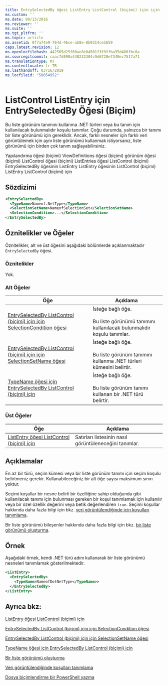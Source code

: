```yaml
---
title: EntrySelectedBy öğesi ListEntry ListControl (biçimi) için için | Microsoft Docs
ms.custom: ''
ms.date: 09/13/2016
ms.reviewer: ''
ms.suite: ''
ms.tgt_pltfrm: ''
ms.topic: article
ms.assetid: 0f7a74e9-764d-46ce-ab8e-8b9314ce1659
caps.latest.revision: 12
ms.openlocfilehash: 442565d25f60ae8e04501f3f9ffba35d486fbc8a
ms.sourcegitcommit: caac7d098a448232304c9d6728e7340ec7517a71
ms.translationtype: MT
ms.contentlocale: tr-TR
ms.lasthandoff: 03/16/2019
ms.locfileid: "58054952"
---
```

# <a name="entryselectedby-element-for-listentry-for-listcontrol-format"></a>ListControl ListEntry için EntrySelectedBy Öğesi (Biçim)

Bu liste görünüm tanımını kullanma .NET türleri veya bu tanım için kullanılacak bulunmalıdır koşulu tanımlar. Çoğu durumda, yalnızca bir tanımı bir liste görünümü için gereklidir. Ancak, farklı nesneler için farklı veri görüntülemek için aynı liste görünümü kullanmak istiyorsanız, liste görünümü için birden çok tanım sağlayabilirsiniz.

Yapılandırma öğesi (biçimi) ViewDefinitions öğesi (biçimi) görünüm öğesi (biçimi) ListControl öğesi (biçimi) ListEntries öğesi ListControl (biçimi) EntrySelectedBy öğesinin ListEntry ListEntry öğesinin ListControl (biçimi) ListEntry ListControl (biçimi) için

## <a name="syntax"></a>Sözdizimi

```xml
<EntrySelectedBy>
  <TypeName>Nameof.NetType</TypeName>
  <SelectionSetName>NameofSelectionSet</SelectionSetName>
  <SelectionCondition>...</SelectionCondition>
</EntrySelectedBy>
```

## <a name="attributes-and-elements"></a>Öznitelikler ve Öğeler

Öznitelikler, alt ve üst öğesini aşağıdaki bölümlerde açıklanmaktadır `EntrySelectedBy` öğesi.

### <a name="attributes"></a>Öznitelikler

Yok.

### <a name="child-elements"></a>Alt Öğeler

|Öğe|Açıklama|
|-------------|-----------------|
|[EntrySelectedBy ListControl (biçimi) için için SelectionCondition öğesi](./selectioncondition-element-for-entryselectedby-for-listcontrol-format.md)|İsteğe bağlı öğe.<br /><br /> Bu liste görünümü tanımını kullanılacak bulunmalıdır koşulu tanımlar.|
|[EntrySelectedBy ListControl (biçimi) için için SelectionSetName öğesi](./selectionsetname-element-for-entryselectedby-for-listcontrol-format.md)|İsteğe bağlı öğe.<br /><br /> Bu liste görünüm tanımını kullanma .NET türleri kümesini belirtir.|
|[TypeName öğesi için EntrySelectedBy ListControl (biçimi) için](./typename-element-for-entryselectedby-for-listcontrol-format.md)|İsteğe bağlı öğe.<br /><br /> Bu liste görünüm tanımı kullanan bir .NET türü belirtir.|

### <a name="parent-elements"></a>Üst Öğeler

|Öğe|Açıklama|
|-------------|-----------------|
|[ListEntry öğesi ListControl (biçimi) için](./listentry-element-for-listcontrol-format.md)|Satırları listesinin nasıl görüntüleneceğini tanımlar.|

## <a name="remarks"></a>Açıklamalar

En az bir türü, seçim kümesi veya bir liste görünüm tanımı için seçim koşulu belirtmeniz gerekir. Kullanabileceğiniz bir alt öğe sayısı maksimum sınırı yoktur.

Seçimi koşullar bir nesne belirli bir özelliğine sahip olduğunda gibi kullanılacak tanımı için bulunması gereken bir koşul tanımlamak için kullanılır veya bir özel özellik değerini veya betik değerlendiren `true`. Seçimi koşullar hakkında daha fazla bilgi için bkz. [veri görüntülendiğinde için koşulları tanımlama](./defining-conditions-for-displaying-data.md).

Bir liste görünümü bileşenler hakkında daha fazla bilgi için bkz. [bir liste görünümü oluşturma](./creating-a-list-view.md).

## <a name="example"></a>Örnek

Aşağıdaki örnek, kendi .NET türü adını kullanarak bir liste görünümü nesneleri tanımlamak gösterilmektedir.

```xml
<ListEntry>
  <EntrySelectedBy>
    <TypeName>NameofDotNetType</TypeName>>
  </EntrySelectedBy>
</ListEntry>
```

## <a name="see-also"></a>Ayrıca bkz:

[ListEntry öğesi ListControl (biçimi) için](./listentry-element-for-listcontrol-format.md)

[EntrySelectedBy ListControl (biçimi) için için SelectionCondition öğesi](./selectioncondition-element-for-entryselectedby-for-listcontrol-format.md)

[EntrySelectedBy ListControl (biçimi) için için SelectionSetName öğesi](./selectionsetname-element-for-entryselectedby-for-listcontrol-format.md)

[TypeName öğesi için EntrySelectedBy ListControl (biçimi) için](./typename-element-for-entryselectedby-for-listcontrol-format.md)

[Bir liste görünümü oluşturma](./creating-a-list-view.md)

[Veri görüntülendiğinde koşulları tanımlama](./defining-conditions-for-displaying-data.md)

[Dosya biçimlendirme bir PowerShell yazma](./writing-a-powershell-formatting-file.md)
